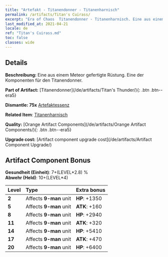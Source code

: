 ```yaml
---
title: "Artefakt - Titanendonner - Titanenharnisch"
permalink: /artifacts/Titan's Cuirass/
excerpt: "Era of Chaos  Titanendonner - Titanenharnisch. Eine aus einem Meteor gefertigte Rüstung. Eine der Komponenten für den Titanendonner."
last_modified_at: 2021-04-21
locale: de
ref: "Titan's Cuirass.md"
toc: false
classes: wide
---
```




## Details

 **Beschreibung:** Eine aus einem Meteor gefertigte Rüstung. Eine der Komponenten für den Titanendonner.

 **Part of Artifact:** [Titanendonner](/de/artifacts/Titan's Thunder/){: .btn .btn--era5}

 **Dismantle: 75x** [Artefaktessenz](/de/Items/con_905/)

 **Related Item**: [Titanenharnisch](/de/Items/art_159/)

 **Quality:** [Orange Artifact Components](/de/artifacts/Orange Artifact Components/){: .btn .btn--era5}

 **Upgrade cost:** [Artifact component upgrade cost](/de/artifacts/Artifact Component Upgrade/)

## Artifact Component Bonus

  **Gesundheit (Einheit)**: 7+(LEVEL\*2.8) %<br/>**Abwehr (Held)**: 10+(LEVEL\*4)

  |  Level  | Type |    Extra bonus  | 
  |:--------|:-----|:----------------| 
  | **2** | Affects **9-man** unit | **HP**: +1350 | 
  | **5** | Affects **9-man** unit | **ATK**: +160 | 
  | **8** | Affects **9-man** unit | **HP**: +2940 | 
  | **11** | Affects **9-man** unit | **ATK**: +320 | 
  | **14** | Affects **9-man** unit | **HP**: +5410 | 
  | **17** | Affects **9-man** unit | **ATK**: +470 | 
  | **20** | Affects **9-man** unit | **HP**: +6400 | 
